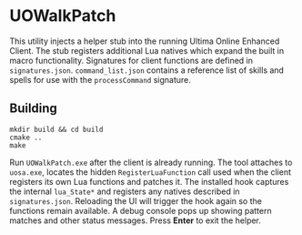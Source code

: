 # UOWalkPatch

This utility injects a helper stub into the running Ultima Online Enhanced Client. The stub registers additional Lua natives which expand the built in macro functionality. Signatures for client functions are defined in `signatures.json`.
`command_list.json` contains a reference list of skills and spells for use with the `processCommand` signature.

## Building

```
mkdir build && cd build
cmake ..
make
```

Run `UOWalkPatch.exe` after the client is already running. The tool attaches to
`uosa.exe`, locates the hidden `RegisterLuaFunction` call used when the client
registers its own Lua functions and patches it. The installed hook captures the
internal `lua_State*` and registers any natives described in `signatures.json`.
Reloading the UI will trigger the hook again so the functions remain available.
A debug console pops up showing pattern matches and other status messages.
Press **Enter** to exit the helper.
